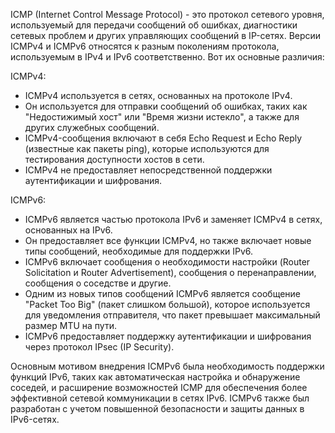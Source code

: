 ICMP (Internet Control Message Protocol) - это протокол сетевого уровня, используемый для передачи сообщений об ошибках, диагностики сетевых проблем и других управляющих сообщений в IP-сетях. Версии ICMPv4 и ICMPv6 относятся к разным поколениям протокола, используемым в IPv4 и IPv6 соответственно. Вот их основные различия:

ICMPv4:
- ICMPv4 используется в сетях, основанных на протоколе IPv4.
- Он используется для отправки сообщений об ошибках, таких как "Недостижимый хост" или "Время жизни истекло", а также для других служебных сообщений.
- ICMPv4-сообщения включают в себя Echo Request и Echo Reply (известные как пакеты ping), которые используются для тестирования доступности хостов в сети.
- ICMPv4 не предоставляет непосредственной поддержки аутентификации и шифрования.

ICMPv6:
- ICMPv6 является частью протокола IPv6 и заменяет ICMPv4 в сетях, основанных на IPv6.
- Он предоставляет все функции ICMPv4, но также включает новые типы сообщений, необходимые для поддержки IPv6.
- ICMPv6 включает сообщения о необходимости настройки (Router Solicitation и Router Advertisement), сообщения о перенаправлении, сообщения о соседстве и другие.
- Одним из новых типов сообщений ICMPv6 является сообщение "Packet Too Big" (пакет слишком большой), которое используется для уведомления отправителя, что пакет превышает максимальный размер MTU на пути.
- ICMPv6 предоставляет поддержку аутентификации и шифрования через протокол IPsec (IP Security).

Основным мотивом внедрения ICMPv6 была необходимость поддержки функций IPv6, таких как автоматическая настройка и обнаружение соседей, и расширение возможностей ICMP для обеспечения более эффективной сетевой коммуникации в сетях IPv6. ICMPv6 также был разработан с учетом повышенной безопасности и защиты данных в IPv6-сетях.